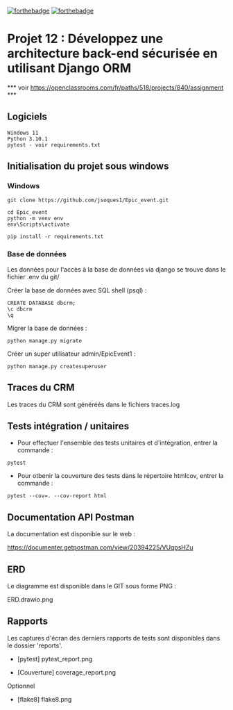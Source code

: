 [![forthebadge](https://forthebadge.com/images/badges/made-with-python.svg)](https://forthebadge.com) [![forthebadge](https://forthebadge.com/images/badges/built-with-love.svg)](https://forthebadge.com)

# Projet 12 : Développez une architecture back-end sécurisée en utilisant Django ORM

*** voir https://openclassrooms.com/fr/paths/518/projects/840/assignment ***


 ## Logiciels
 
 ```
Windows 11
Python 3.10.1
pytest - voir requirements.txt
```

## Initialisation du projet sous windows

### Windows 
```
git clone https://github.com/jsoques1/Epic_event.git

cd Epic_event
python -m venv env 
env\Scripts\activate

pip install -r requirements.txt
```

### Base de données

Les données pour l'accès à la base de données via django se trouve dans le fichier .env du git/

Créer la base de données avec SQL shell (psql) : 
```
CREATE DATABASE dbcrm;
\c dbcrm
\q
```

Migrer la base de données :

```
python manage.py migrate
```

Créer un super utilisateur admin/EpicEvent1 :

```
python manage.py createsuperuser
```

## Traces du CRM

Les traces du CRM sont généréés dans le fichiers traces.log


## Tests intégration / unitaires  

- Pour effectuer l'ensemble des tests unitaires et d'intégration, entrer la commande :

```
pytest
```

- Pour otbenir la couverture des tests dans le répertoire htmlcov, entrer la commande :

```
pytest --cov=. --cov-report html
```

## Documentation API Postman

La documentation est disponible sur le web : 

https://documenter.getpostman.com/view/20394225/VUqpsHZu


## ERD

Le diagramme est disponible dans le GIT sous forme PNG : 

ERD.drawio.png


## Rapports

Les captures d'écran des derniers rapports de tests sont disponibles dans le dossier 'reports'.

- [pytest] pytest_report.png

- [Couverture] coverage_report.png 


Optionnel

- [flake8] flake8.png
